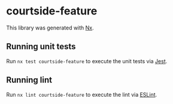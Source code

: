 # courtside-feature

This library was generated with [Nx](https://nx.dev).

## Running unit tests

Run `nx test courtside-feature` to execute the unit tests via [Jest](https://jestjs.io).

## Running lint

Run `nx lint courtside-feature` to execute the lint via [ESLint](https://eslint.org/).

